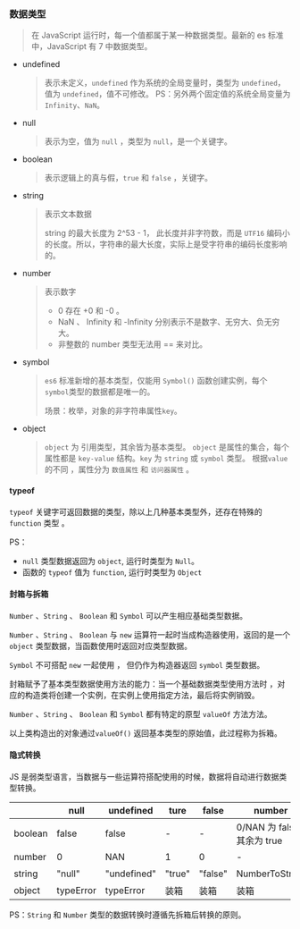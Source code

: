 ### 数据类型

> 在 JavaScript 运行时，每一个值都属于某一种数据类型。最新的 es 标准中，JavaScript 有 7 中数据类型。

- undefined
  > 表示未定义，`undefined` 作为系统的全局变量时，类型为 `undefined`，值为 `undefined`，值不可修改。
  > PS：另外两个固定值的系统全局变量为`Infinity`、`NaN`。
- null
  > 表示为空，值为 `null` ，类型为 `null`，是一个关键字。
- boolean
  > 表示逻辑上的真与假，`true` 和 `false` ，关键字。
- string
  > 表示文本数据
  >
  > string 的最大长度为 2^53 - 1， 此长度并非字符数，而是 `UTF16` 编码小的长度。所以，字符串的最大长度，实际上是受字符串的编码长度影响的。
- number
  > 表示数字
  >
  > - 0 存在 +0 和 -0 。
  > - NaN 、 Infinity 和 -Infinity 分别表示不是数字、无穷大、负无穷大。
  > - 非整数的 number 类型无法用 == 来对比。
- symbol
  > `es6` 标准新增的基本类型，仅能用 `Symbol()` 函数创建实例，每个 `symbol`类型的数据都是唯一的。
  >
  > 场景：枚举，对象的非字符串属性`key`。
- object
  > `object` 为 引用类型，其余皆为基本类型。
  > `object` 是属性的集合，每个属性都是 `key-value` 结构。`key` 为 `string` 或 `symbol` 类型。 根据`value`的不同 ，属性分为 `数值属性` 和 `访问器属性` 。

#### typeof

`typeof` 关键字可返回数据的类型，除以上几种基本类型外，还存在特殊的 `function` 类型 。

PS：

- `null` 类型数据返回为 `object`, 运行时类型为 `Null`。
- 函数的 `typeof` 值为 `function`, 运行时类型为 `Object`

#### 封箱与拆箱

`Number` 、`String` 、 `Boolean` 和 `Symbol` 可以产生相应基础类型数据。<br>

`Number` 、`String` 、 `Boolean` 与 `new` 运算符一起时当成构造器使用，返回的是一个 `object` 类型数据，当函数使用时返回对应类型数据。<br>

`Symbol` 不可搭配 `new` 一起使用 ， 但仍作为构造器返回 `symbol` 类型数据。<br>

封箱赋予了基本类型数据使用方法的能力：当一个基础数据类型使用方法时 ，对应的构造类将创建一个实例，在实例上使用指定方法，最后将实例销毁。

`Number` 、`String` 、 `Boolean` 和 `Symbol` 都有特定的原型 `valueOf` 方法方法。<br>

以上类构造出的对象通过`valueOf()` 返回基本类型的原始值，此过程称为拆箱。

#### 隐式转换

JS 是弱类型语言，当数据与一些运算符搭配使用的时候，数据将自动进行数据类型转换。

|         | null      | undefined   | ture   | false   | number                     | string                 | symbol    | object |
| ------- | --------- | ----------- | ------ | ------- | -------------------------- | ---------------------- | --------- | ------ |
| boolean | false     | false       | -      | -       | 0/NAN 为 false 其余为 true | ""为 false 其余为 true | true      | true   |
| number  | 0         | NAN         | 1      | 0       | -                          | StringToNumber         | typeError | 拆箱   |
| string  | "null"    | "undefined" | "true" | "false" | NumberToString             | -                      | typeError | 拆箱   |
| object  | typeError | typeError   | 装箱   | 装箱    | 装箱                       | 装箱                   | 装箱      | -      |


PS：`String` 和 `Number` 类型的数据转换时遵循先拆箱后转换的原则。